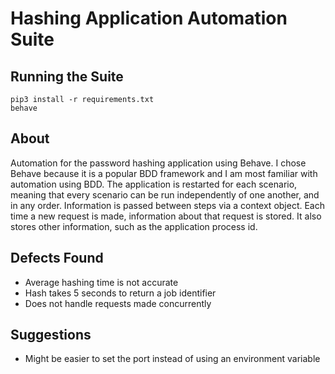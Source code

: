 # Hashing Application Automation Suite

## Running the Suite

    pip3 install -r requirements.txt
    behave

## About

Automation for the password hashing application using Behave. I chose Behave because it is a popular BDD framework and I am most familiar with automation using BDD. The application is restarted for each scenario, meaning that every scenario can be run independently of one another, and in any order. Information is passed between steps via a context object. Each time a new request is made, information about that request is stored. It also stores other information, such as the application process id.

## Defects Found

- Average hashing time is not accurate
- Hash takes 5 seconds to return a job identifier
- Does not handle requests made concurrently

## Suggestions

- Might be easier to set the port instead of using an environment variable
